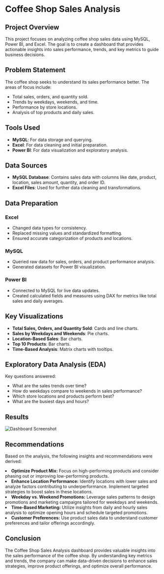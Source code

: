 # Coffee Shop Sales Analysis

## Project Overview
This project focuses on analyzing coffee shop sales data using MySQL, Power BI, and Excel. The goal is to create a dashboard that provides actionable insights into sales performance, trends, and key metrics to guide business decisions.

## Problem Statement
The coffee shop seeks to understand its sales performance better. The areas of focus include:
- Total sales, orders, and quantity sold.
- Trends by weekdays, weekends, and time.
- Performance by store locations.
- Analysis of top products and daily sales.

## Tools Used
- **MySQL**: For data storage and querying.
- **Excel**: For data cleaning and initial preparation.
- **Power BI**: For data visualization and exploratory analysis.

## Data Sources
- **MySQL Database**: Contains sales data with columns like date, product, location, sales amount, quantity, and order ID.
- **Excel Files**: Used for further data cleaning and transformations.

## Data Preparation
### Excel
- Changed data types for consistency.
- Replaced missing values and standardized formatting.
- Ensured accurate categorization of products and locations.

### MySQL
- Queried raw data for sales, orders, and product performance analysis.
- Generated datasets for Power BI visualization.

### Power BI
- Connected to MySQL for live data updates.
- Created calculated fields and measures using DAX for metrics like total sales and daily averages.

## Key Visualizations
- **Total Sales, Orders, and Quantity Sold**: Cards and line charts.
- **Sales by Weekdays and Weekends**: Pie charts.
- **Location-Based Sales**: Bar charts.
- **Top 10 Products**: Bar charts.
- **Time-Based Analysis**: Matrix charts with tooltips.

## Exploratory Data Analysis (EDA)
Key questions answered:
- What are the sales trends over time?
- How do weekdays compare to weekends in sales performance?
- Which store locations and products perform best?
- What are the busiest days and hours?

## Results
![Dashboard Screenshot](https://drive.google.com/uc?id=16KpM9z27RL7zH5TojDqSt-5QNRczu-ty)


## Recommendations

Based on the analysis, the following insights and recommendations were derived:
<li><b>Optimize Product Mix:</b> Focus on high-performing products and consider phasing out or improving low-performing products.</li>
<li><b>Enhance Location Performance:</b> Identify locations with lower sales and analyze factors contributing to underperformance. Implement targeted strategies to boost sales in these locations.</li>
<li><b>Weekday vs. Weekend Promotions:</b> Leverage sales patterns to design promotions and marketing campaigns tailored for weekdays and weekends.</li>
<li><b>Time-Based Marketing:</b> Utilize insights from daily and hourly sales analysis to optimize opening hours and schedule targeted promotions.</li>
<li><b>Customer Preferences:</b> Use product sales data to understand customer preferences and tailor offerings accordingly.</li>

## Conclusion
The Coffee Shop Sales Analysis dashboard provides valuable insights into the sales performance of the coffee shop. By understanding key metrics and trends, the company can make data-driven decisions to enhance sales strategies, improve product offerings, and optimize overall performance.


